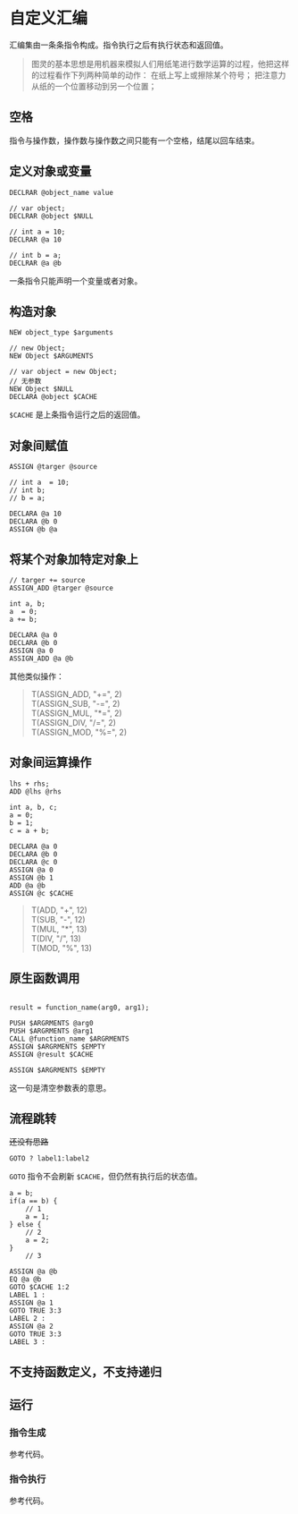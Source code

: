 # 自定义汇编

汇编集由一条条指令构成。指令执行之后有执行状态和返回值。

> 图灵的基本思想是用机器来模拟人们用纸笔进行数学运算的过程，他把这样的过程看作下列两种简单的动作：
> 在纸上写上或擦除某个符号；
> 把注意力从纸的一个位置移动到另一个位置；

## 空格

指令与操作数，操作数与操作数之间只能有一个空格，结尾以回车结束。

## 定义对象或变量

```
DECLRAR @object_name value
```

```
// var object;
DECLRAR @object $NULL

// int a = 10;
DECLRAR @a 10

// int b = a;
DECLRAR @a @b
```

一条指令只能声明一个变量或者对象。

## 构造对象

```
NEW object_type $arguments
```

```
// new Object;
NEW Object $ARGUMENTS
```

```
// var object = new Object;
// 无参数
NEW Object $NULL
DECLARA @object $CACHE
```

`$CACHE` 是上条指令运行之后的返回值。

## 对象间赋值

```
ASSIGN @targer @source
```

```
// int a  = 10;
// int b;
// b = a;

DECLARA @a 10
DECLARA @b 0
ASSIGN @b @a
```

## 将某个对象加特定对象上

```
// targer += source
ASSIGN_ADD @targer @source
```

```
int a, b;
a  = 0;
a += b;

DECLARA @a 0
DECLARA @b 0
ASSIGN @a 0
ASSIGN_ADD @a @b
```

其他类似操作：

> T(ASSIGN_ADD, "+=", 2)  
> T(ASSIGN_SUB, "-=", 2)  
> T(ASSIGN_MUL, "*=", 2)  
> T(ASSIGN_DIV, "/=", 2)  
> T(ASSIGN_MOD, "%=", 2)  

## 对象间运算操作

```
lhs + rhs;
ADD @lhs @rhs
```

```
int a, b, c;
a = 0;
b = 1;
c = a + b;

DECLARA @a 0
DECLARA @b 0
DECLARA @c 0
ASSIGN @a 0
ASSIGN @b 1
ADD @a @b
ASSIGN @c $CACHE
```

> T(ADD, "+", 12)  
> T(SUB, "-", 12)  
> T(MUL, "*", 13)  
> T(DIV, "/", 13)  
> T(MOD, "%", 13)  

## 原生函数调用

```

result = function_name(arg0, arg1);

PUSH $ARGRMENTS @arg0
PUSH $ARGRMENTS @arg1
CALL @function_name $ARGRMENTS
ASSIGN $ARGRMENTS $EMPTY
ASSIGN @result $CACHE
```

```
ASSIGN $ARGRMENTS $EMPTY
```

这一句是清空参数表的意思。

## 流程跳转

~~还没有思路~~

```
GOTO ? label1:label2
```

`GOTO` 指令不会刷新 `$CACHE`，但仍然有执行后的状态值。

```
a = b;
if(a == b) {
    // 1
    a = 1;
} else {
    // 2
    a = 2;
}
    // 3

ASSIGN @a @b
EQ @a @b
GOTO $CACHE 1:2
LABEL 1 :
ASSIGN @a 1
GOTO TRUE 3:3
LABEL 2 :
ASSIGN @a 2
GOTO TRUE 3:3
LABEL 3 :

```

## 不支持函数定义，不支持递归

## 运行

### 指令生成

参考代码。

### 指令执行

参考代码。

